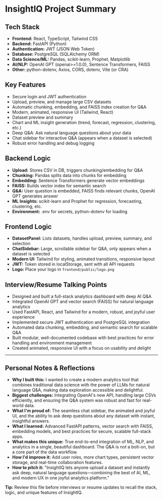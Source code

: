 # InsightIQ Project Summary

## Tech Stack
- **Frontend:** React, TypeScript, Tailwind CSS
- **Backend:** FastAPI (Python)
- **Authentication:** JWT (JSON Web Token)
- **Database:** PostgreSQL (SQLAlchemy ORM)
- **Data Science/ML:** Pandas, scikit-learn, Prophet, Matplotlib
- **AI/NLP:** OpenAI GPT (openai>=1.0.0), Sentence Transformers, FAISS
- **Other:** python-dotenv, Axios, CORS, dotenv, Vite (or CRA)

## Key Features
- Secure login and JWT authentication
- Upload, preview, and manage large CSV datasets
- Automatic chunking, embedding, and FAISS index creation for Q&A
- Modern, animated, responsive UI (Tailwind, React)
- Dataset preview and summary
- Chart and ML insight generation (trend, forecast, regression, clustering, etc.)
- Deep Q&A: Ask natural language questions about your data
- Chat sidebar for interactive Q&A (appears when a dataset is selected)
- Robust error handling and debug logging

## Backend Logic
- **Upload:** Stores CSV in DB, triggers chunking/embedding for Q&A
- **Chunking:** Pandas splits data into chunks for embedding
- **Embedding:** Sentence Transformers generate vector embeddings
- **FAISS:** Builds vector index for semantic search
- **Q&A:** User question is embedded, FAISS finds relevant chunks, OpenAI GPT generates answer
- **ML Insights:** scikit-learn and Prophet for regression, forecasting, clustering, etc.
- **Environment:** .env for secrets, python-dotenv for loading

## Frontend Logic
- **DatasetPanel:** Lists datasets, handles upload, preview, summary, and selection
- **ChatSidebar:** Large, scrollable sidebar for Q&A, only appears when a dataset is selected
- **Modern UI:** Tailwind for styling, animated transitions, responsive layout
- **JWT:** Token stored in localStorage, sent with all API requests
- **Logo:** Place your logo in `frontend/public/logo.png`

## Interview/Resume Talking Points
- Designed and built a full-stack analytics dashboard with deep AI Q&A
- Integrated OpenAI GPT and vector search (FAISS) for natural language analytics
- Used FastAPI, React, and Tailwind for a modern, robust, and joyful user experience
- Implemented secure JWT authentication and PostgreSQL integration
- Automated data chunking, embedding, and semantic search for scalable Q&A
- Built modular, well-documented codebase with best practices for error handling and environment management
- Created animated, responsive UI with a focus on usability and delight

---

## Personal Notes & Reflections
- **Why I built this:** I wanted to create a modern analytics tool that combines traditional data science with the power of LLMs for natural language Q&A, making data exploration accessible and delightful.
- **Biggest challenges:** Integrating OpenAI's new API, handling large CSVs efficiently, and ensuring the Q&A system was robust and fast for real-world data.
- **What I'm proud of:** The seamless chat sidebar, the animated and joyful UI, and the ability to ask deep questions about any dataset with instant, insightful answers.
- **What I learned:** Advanced FastAPI patterns, vector search with FAISS, embedding models, and best practices for secure, scalable full-stack apps.
- **What makes this unique:** True end-to-end integration of ML, NLP, and analytics in a single, beautiful dashboard. The Q&A is not a bolt-on, but a core part of the data workflow.
- **How I'd improve it:** Add user roles, more chart types, persistent vector storage, and real-time collaboration features.
- **How to pitch it:** "InsightIQ lets anyone upload a dataset and instantly ask deep, natural language questions—combining the best of AI, ML, and modern UX in one joyful analytics platform."

**Tip:** Review this file before interviews or resume updates to recall the stack, logic, and unique features of InsightIQ.
